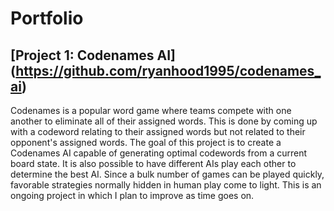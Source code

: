 # Portfolio

## [Project 1: Codenames AI] (https://github.com/ryanhood1995/codenames_ai)

Codenames is a popular word game where teams compete with one another to eliminate all of their assigned words.  This is done by coming up with a codeword relating to their assigned words but not related to their opponent's assigned words.  The goal of this project is to create a Codenames AI capable of generating optimal codewords from a current board state.  It is also possible to have different AIs play each other to determine the best AI.  Since a bulk number of games can be played quickly, favorable strategies normally hidden in human play come to light.  This is an ongoing project in which I plan to improve as time goes on.
